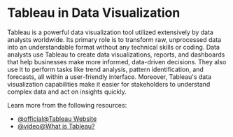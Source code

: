 # Tableau in Data Visualization

Tableau is a powerful data visualization tool utilized extensively by data analysts worldwide. Its primary role is to transform raw, unprocessed data into an understandable format without any technical skills or coding. Data analysts use Tableau to create data visualizations, reports, and dashboards that help businesses make more informed, data-driven decisions. They also use it to perform tasks like trend analysis, pattern identification, and forecasts, all within a user-friendly interface. Moreover, Tableau's data visualization capabilities make it easier for stakeholders to understand complex data and act on insights quickly.

Learn more from the following resources:

- [@official@Tableau Website](https://www.tableau.com/en-gb)
- [@video@What is Tableau?](https://www.youtube.com/watch?v=NLCzpPRCc7U)
